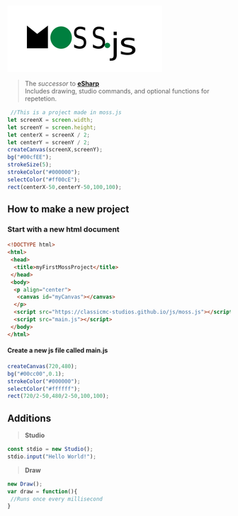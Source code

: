<img src="sold.png" width="350" height="150"/>

> The <em>successor</em> to <a href="https://github.com/creativeDrawerStudios/eSharpBeta"><b>eSharp</b></a> <br/>
> Includes drawing, studio commands, and optional functions for repetetion.

``` js
 //This is a project made in moss.js
let screenX = screen.width;
let screenY = screen.height;
let centerX = screenX / 2;
let centerY = screenY / 2;
createCanvas(screenX,screenY);
bg("#00cfEE");
strokeSize(5);
strokeColor("#000000");
selectColor("#ff00cE");
rect(centerX-50,centerY-50,100,100);
```
## How to make a new project

### Start with a new html document

``` html
<!DOCTYPE html>
<html>
 <head>
  <title>myFirstMossProject</title>
 </head>
 <body>
  <p align="center">
   <canvas id="myCanvas"></canvas>
  </p>
  <script src="https://classicmc-studios.github.io/js/moss.js"></script>
  <script src="main.js"></script>
 </body>
</html>
```

#### Create a new js file called main.js

``` js
createCanvas(720,480);
bg("#00cc00",0.1);
strokeColor("#000000");
selectColor("#ffffff");
rect(720/2-50,480/2-50,100,100);
```

## Additions 

> <b>Studio</b>

``` js
const stdio = new Studio();
stdio.input("Hello World!");
```

> <b>Draw</b>

```js 
new Draw();
var draw = function(){
 //Runs once every millisecond
}
```
